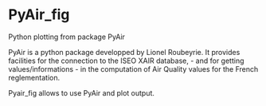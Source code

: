 # PyAir_fig
Python plotting from package PyAir


PyAir is a python package developped by Lionel Roubeyrie. It provides facilities for the connection to the ISEO XAIR database, - and for getting values/informations - in the computation of Air Quality values for the French reglementation.

Pyair_fig allows to use PyAir and plot output.
